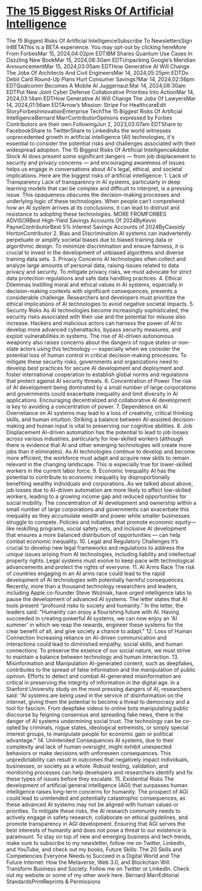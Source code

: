 # [The 15 Biggest Risks Of Artificial Intelligence](https://www.forbes.com/sites/bernardmarr/2023/06/02/the-15-biggest-risks-of-artificial-intelligence/)

The 15 Biggest Risks Of Artificial IntelligenceSubscribe To NewslettersSign InBETAThis is a BETA experience. You may opt-out by clicking hereMore From ForbesMar 15, 2024,04:02pm EDTIBM Shares Quantum Use Cases In Dazzling New BookMar 15, 2024,08:30am EDTUnpacking Google’s Meridian AnnouncementMar 15, 2024,03:05am EDTHow Generative AI Will Change The Jobs Of Architects And Civil EngineersMar 14, 2024,05:25pm EDTDo Debit Card Round-Up Plans Hurt Consumer Savings?Mar 14, 2024,02:56pm EDTQualcomm Becomes A Mobile AI Juggernaut.Mar 14, 2024,08:30am EDTPut New Joint Cyber Defense Collaborative Priorities Into ActionMar 14, 2024,03:14am EDTHow Generative AI Will Change The Jobs Of LawyersMar 14, 2024,01:56am EDTArrow’s Mission: Stripe For HealthcareEdit StoryForbesInnovationEnterprise TechThe 15 Biggest Risks Of Artificial IntelligenceBernard MarrContributorOpinions expressed by Forbes Contributors are their own.FollowingJun 2, 2023,03:07am EDTShare to FacebookShare to TwitterShare to LinkedinAs the world witnesses unprecedented growth in artificial intelligence (AI) technologies, it's essential to consider the potential risks and challenges associated with their widespread adoption. The 15 Biggest Risks Of Artificial IntelligenceAdobe Stock AI does present some significant dangers — from job displacement to security and privacy concerns — and encouraging awareness of issues helps us engage in conversations about AI's legal, ethical, and societal implications. Here are the biggest risks of artificial intelligence: 1. Lack of Transparency Lack of transparency in AI systems, particularly in deep learning models that can be complex and difficult to interpret, is a pressing issue. This opaqueness obscures the decision-making processes and underlying logic of these technologies. When people can’t comprehend how an AI system arrives at its conclusions, it can lead to distrust and resistance to adopting these technologies. MORE FROMFORBES ADVISORBest High-Yield Savings Accounts Of 2024ByKevin PayneContributorBest 5% Interest Savings Accounts of 2024ByCassidy HortonContributor 2. Bias and Discrimination AI systems can inadvertently perpetuate or amplify societal biases due to biased training data or algorithmic design. To minimize discrimination and ensure fairness, it is crucial to invest in the development of unbiased algorithms and diverse training data sets. 3. Privacy Concerns AI technologies often collect and analyze large amounts of personal data, raising issues related to data privacy and security. To mitigate privacy risks, we must advocate for strict data protection regulations and safe data handling practices. 4. Ethical Dilemmas Instilling moral and ethical values in AI systems, especially in decision-making contexts with significant consequences, presents a considerable challenge. Researchers and developers must prioritize the ethical implications of AI technologies to avoid negative societal impacts. 5. Security Risks As AI technologies become increasingly sophisticated, the security risks associated with their use and the potential for misuse also increase. Hackers and malicious actors can harness the power of AI to develop more advanced cyberattacks, bypass security measures, and exploit vulnerabilities in systems. The rise of AI-driven autonomous weaponry also raises concerns about the dangers of rogue states or non-state actors using this technology — especially when we consider the potential loss of human control in critical decision-making processes. To mitigate these security risks, governments and organizations need to develop best practices for secure AI development and deployment and foster international cooperation to establish global norms and regulations that protect against AI security threats. 6. Concentration of Power The risk of AI development being dominated by a small number of large corporations and governments could exacerbate inequality and limit diversity in AI applications. Encouraging decentralized and collaborative AI development is key to avoiding a concentration of power. 7. Dependence on AI Overreliance on AI systems may lead to a loss of creativity, critical thinking skills, and human intuition. Striking a balance between AI-assisted decision-making and human input is vital to preserving our cognitive abilities. 8. Job Displacement AI-driven automation has the potential to lead to job losses across various industries, particularly for low-skilled workers (although there is evidence that AI and other emerging technologies will create more jobs than it eliminates). As AI technologies continue to develop and become more efficient, the workforce must adapt and acquire new skills to remain relevant in the changing landscape. This is especially true for lower-skilled workers in the current labor force. 9. Economic Inequality AI has the potential to contribute to economic inequality by disproportionally benefiting wealthy individuals and corporations. As we talked about above, job losses due to AI-driven automation are more likely to affect low-skilled workers, leading to a growing income gap and reduced opportunities for social mobility. The concentration of AI development and ownership within a small number of large corporations and governments can exacerbate this inequality as they accumulate wealth and power while smaller businesses struggle to compete. Policies and initiatives that promote economic equity—like reskilling programs, social safety nets, and inclusive AI development that ensures a more balanced distribution of opportunities — can help combat economic inequality. 10. Legal and Regulatory Challenges It’s crucial to develop new legal frameworks and regulations to address the unique issues arising from AI technologies, including liability and intellectual property rights. Legal systems must evolve to keep pace with technological advancements and protect the rights of everyone. 11. AI Arms Race The risk of countries engaging in an AI arms race could lead to the rapid development of AI technologies with potentially harmful consequences. Recently, more than a thousand technology researchers and leaders, including Apple co-founder Steve Wozniak, have urged intelligence labs to pause the development of advanced AI systems. The letter states that AI tools present “profound risks to society and humanity.” In the letter, the leaders said: "Humanity can enjoy a flourishing future with AI. Having succeeded in creating powerful AI systems, we can now enjoy an 'AI summer' in which we reap the rewards, engineer these systems for the clear benefit of all, and give society a chance to adapt." 12. Loss of Human Connection Increasing reliance on AI-driven communication and interactions could lead to diminished empathy, social skills, and human connections. To preserve the essence of our social nature, we must strive to maintain a balance between technology and human interaction. 13. Misinformation and Manipulation AI-generated content, such as deepfakes, contributes to the spread of false information and the manipulation of public opinion. Efforts to detect and combat AI-generated misinformation are critical in preserving the integrity of information in the digital age. In a Stanford University study on the most pressing dangers of AI, researchers said: “AI systems are being used in the service of disinformation on the internet, giving them the potential to become a threat to democracy and a tool for fascism. From deepfake videos to online bots manipulating public discourse by feigning consensus and spreading fake news, there is the danger of AI systems undermining social trust. The technology can be co-opted by criminals, rogue states, ideological extremists, or simply special interest groups, to manipulate people for economic gain or political advantage.” 14. Unintended Consequences AI systems, due to their complexity and lack of human oversight, might exhibit unexpected behaviors or make decisions with unforeseen consequences. This unpredictability can result in outcomes that negatively impact individuals, businesses, or society as a whole. Robust testing, validation, and monitoring processes can help developers and researchers identify and fix these types of issues before they escalate. 15. Existential Risks The development of artificial general intelligence (AGI) that surpasses human intelligence raises long-term concerns for humanity. The prospect of AGI could lead to unintended and potentially catastrophic consequences, as these advanced AI systems may not be aligned with human values or priorities. To mitigate these risks, the AI research community needs to actively engage in safety research, collaborate on ethical guidelines, and promote transparency in AGI development. Ensuring that AGI serves the best interests of humanity and does not pose a threat to our existence is paramount. To stay on top of new and emerging business and tech trends, make sure to subscribe to my newsletter, follow me on Twitter, LinkedIn, and YouTube, and check out my books, Future Skills: The 20 Skills and Competencies Everyone Needs to Succeed in a Digital World and The Future Internet: How the Metaverse, Web 3.0, and Blockchain Will Transform Business and Society. Follow me on Twitter or LinkedIn. Check out my website or some of my other work here. Bernard MarrEditorial StandardsPrintReprints & Permissions